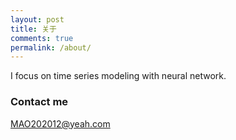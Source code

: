 ```yaml
---
layout: post
title: 关于
comments: true
permalink: /about/
---
```


I focus on time series modeling with neural network.

### Contact me

[MAO202012@yeah.com](mailto:MAO202012@yeah.com)
